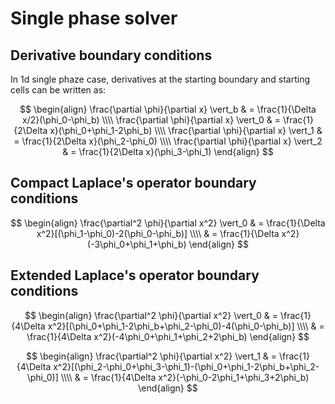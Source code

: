 # Single phase solver

## Derivative boundary conditions

In 1d single phaze case, derivatives at the starting boundary and starting cells can be written as:

$$ 
\begin{align} 
\frac{\partial \phi}{\partial x} \vert_b & = \frac{1}{\Delta x/2}(\phi_0-\phi_b) \\\\
\frac{\partial \phi}{\partial x} \vert_0 & = \frac{1}{2\Delta x}(\phi_0+\phi_1-2\phi_b) \\\\
\frac{\partial \phi}{\partial x} \vert_1 & = \frac{1}{2\Delta x}(\phi_2-\phi_0) \\\\
\frac{\partial \phi}{\partial x} \vert_2 & = \frac{1}{2\Delta x}(\phi_3-\phi_1) 
\end{align} 
$$

## Compact Laplace's operator boundary conditions

$$
\begin{align} 
\frac{\partial^2 \phi}{\partial x^2} \vert_0 
& = \frac{1}{\Delta x^2}[(\phi_1-\phi_0)-2(\phi_0-\phi_b)] \\\\
& = \frac{1}{\Delta x^2}(-3\phi_0+\phi_1+\phi_b)
\end{align}
$$

## Extended Laplace's operator boundary conditions

$$
\begin{align} 
\frac{\partial^2 \phi}{\partial x^2} \vert_0 
& = \frac{1}{4\Delta x^2}[(\phi_0+\phi_1-2\phi_b+\phi_2-\phi_0)-4(\phi_0-\phi_b)] \\\\
& = \frac{1}{4\Delta x^2}(-4\phi_0+\phi_1+\phi_2+2\phi_b)
\end{align}
$$

$$
\begin{align} 
\frac{\partial^2 \phi}{\partial x^2} \vert_1
& = \frac{1}{4\Delta x^2}[(\phi_2-\phi_0+\phi_3-\phi_1)-(\phi_0+\phi_1-2\phi_b+\phi_2-\phi_0)] \\\\
& = \frac{1}{4\Delta x^2}(-\phi_0-2\phi_1+\phi_3+2\phi_b)
\end{align}
$$
